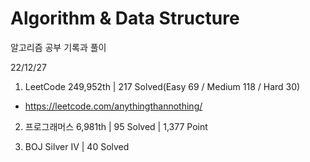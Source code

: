 # Algorithm & Data Structure

알고리즘 공부 기록과 풀이

22/12/27

1. LeetCode 249,952th | 217 Solved(Easy 69 / Medium 118 / Hard 30)
- https://leetcode.com/anythingthannothing/

2. 프로그래머스 6,981th | 95 Solved | 1,377 Point

3. BOJ Silver IV | 40 Solved